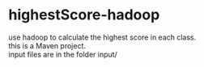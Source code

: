 # highestScore-hadoop
  
use hadoop to calculate the highest score in each class.<br />
this is a Maven project.<br />
input files are in the folder input/ <br />
